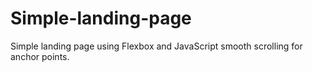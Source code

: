 # Simple-landing-page
Simple landing page using Flexbox and JavaScript smooth scrolling for anchor points.
